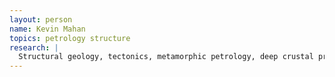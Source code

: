```yaml
---
layout: person
name: Kevin Mahan
topics: petrology structure
research: |
  Structural geology, tectonics, metamorphic petrology, deep crustal processes
---
```

